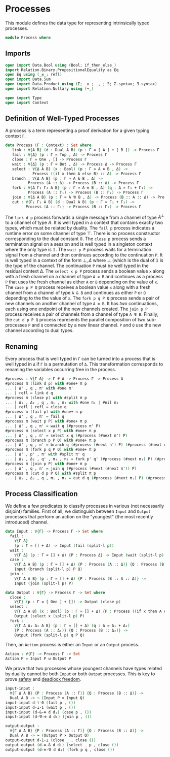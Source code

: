 # Processes

This module defines the data type for representing intrinsically
typed processes.

```agda
module Process where
```

## Imports

```agda
open import Data.Bool using (Bool; if_then_else_)
import Relation.Binary.PropositionalEquality as Eq
open Eq using (_≡_; refl)
open import Data.Sum
open import Data.Product using (Σ; _×_; _,_; ∃; Σ-syntax; ∃-syntax)
open import Relation.Nullary using (¬_)

open import Type
open import Context
```

## Definition of Well-Typed Processes

A process is a term representing a proof derivation for a given
typing context `Γ`.

```agda
data Process (Γ : Context) : Set where
   link : ∀{A B} (d : Dual A B) (p : Γ ≃ [ A ] + [ B ]) -> Process Γ
   fail : ∀{Δ} (p : Γ ≃ Top , Δ) -> Process Γ
   close : Γ ≃ One , [] -> Process Γ
   wait : ∀{Δ} (p : Γ ≃ Bot , Δ) -> Process Δ -> Process Γ
   select : ∀{Δ A B} (x : Bool) (p : Γ ≃ A ⊕ B , Δ) ->
            Process ((if x then A else B) :: Δ) -> Process Γ
   branch : ∀{Δ A B} (p : Γ ≃ A & B , Δ) ->
          Process (A :: Δ) -> Process (B :: Δ) -> Process Γ
   fork : ∀{Δ Γ₁ Γ₂ A B} (p : Γ ≃ A ⊗ B , Δ) (q : Δ ≃ Γ₁ + Γ₂) ->
          Process (A :: Γ₁) -> Process (B :: Γ₂) -> Process Γ
   join : ∀{Δ A B} (p : Γ ≃ A ⅋ B , Δ) -> Process (B :: A :: Δ) -> Process Γ
   cut : ∀{Γ₁ Γ₂ A B} (d : Dual A B) (p : Γ ≃ Γ₁ + Γ₂) ->
         Process (A :: Γ₁) -> Process (B :: Γ₂) -> Process Γ
```

The `link d p` process forwards a single message from a channel of
type $A^⊥$ to a channel of type $A$. It is well typed in a context
that contains exactly two types, which must be related by duality.
The `fail p` process indicates a runtime error on some channel of
type $⊤$. There is no process constructor corresponding to the dual
constant $\mathbb{0}$. The `close p` process sends a termination signal on a session and is
well typed in a singleton context where the only type is
$\mathbb{1}$.
The `wait p P` process waits for a termination signal from a channel
and then continues according to the continuation `P`. It is well
typed in a context of the form $⊥, Δ$ where $⊥$ (which is the dual
of $\mathbb{1}$ is the type of the channel. The continuation `P`
must be well typed in the residual context $Δ$.
The `select x p P` process sends a boolean value `x` along with a
fresh channel on a channel of type `A ⊕ B` and continues as a
process `P` that uses the fresh channel as either `A` or `B`
depending on the value of `x`.
The `case p P Q` process receives a boolean value `x` along with a
fresh channel from a channel of type `A & B` and continues as either
`P` or `Q` depending to the the value of `x`.
The `fork p q P Q` process sends a pair of new channels on another
channel of type `A ⊗ B`. It has *two* continuations, each using one
endpoint of the new channels created.
The `join p P` process receives a pair of channels from a channel of
type `A ⅋ B`.
Finally, the `cut d p P Q` process represents the parallel composition of two
sub-processes `P` and `Q` connected by a new linear channel. `P` and
`Q` use the new channel according to dual types.

## Renaming

Every process that is well typed in `Γ` can be turned into a process
that is well typed in `Δ` if `Γ` is a permutation of `Δ`. This
transformation corresponds to renaming the variables occurring free
in the process.

```agda
#process : ∀{Γ Δ} -> Γ # Δ -> Process Γ -> Process Δ
#process π (link d p) with #one+ π p
... | Δ' , q , π' with #one π'
... | refl = link d q
#process π (close p) with #split π p
... | Δ₁ , Δ₂ , q , π₁ , π₂ with #one π₁ | #nil π₂
... | refl | refl = close q
#process π (fail p) with #one+ π p
... | Δ' , q , π' = fail q
#process π (wait p P) with #one+ π p
... | Δ' , q , π' = wait q (#process π' P)
#process π (select x p P) with #one+ π p
... | Δ' , q , π' = select x q (#process (#next π') P)
#process π (branch p P Q) with #one+ π p
... | Δ' , q , π' = branch q (#process (#next π') P) (#process (#next π') Q)
#process π (fork p q P Q) with #one+ π p
... | Δ' , p' , π' with #split π' q
... | Δ₁ , Δ₂ , q' , π₁ , π₂ = fork p' q' (#process (#next π₁) P) (#process (#next π₂) Q)
#process π (join p P) with #one+ π p
... | Δ' , q , π' = join q (#process (#next (#next π')) P)
#process π (cut d p P Q) with #split π p
... | Δ₁ , Δ₂ , q , π₁ , π₂ = cut d q (#process (#next π₁) P) (#process (#next π₂) Q)
```

## Process Classification

We define a few predicates to classify processes in various (not
necessarily disjoint) families. First of all, we distinguish between
`Input` and `Output` processes that perform an action on the
"youngest" (the most recently introduced) channel.

```agda
data Input : ∀{Γ} -> Process Γ -> Set where
  fail :
    ∀{Γ Δ}
    (p : Γ ≃ [] + Δ) -> Input (fail (split-l p))
  wait :
    ∀{Γ Δ} (p : Γ ≃ [] + Δ) {P : Process Δ} -> Input (wait (split-l p) P)
  case :
    ∀{Γ Δ A B} (p : Γ ≃ [] + Δ) {P : Process (A :: Δ)} {Q : Process (B :: Δ)} ->
    Input (branch (split-l p) P Q)
  join :
    ∀{Γ Δ A B} (p : Γ ≃ [] + Δ) {P : Process (B :: A :: Δ)} ->
    Input (join (split-l p) P)

data Output : ∀{Γ} -> Process Γ -> Set where
  close :
    ∀{Γ} (p : Γ ≃ [ One ] + []) -> Output (close p)
  select :
    ∀{Γ Δ A B} (x : Bool) (p : Γ ≃ [] + Δ) {P : Process ((if x then A else B) :: Δ)} ->
    Output (select x (split-l p) P)
  fork :
    ∀{Γ Δ Δ₁ Δ₂ A B} (p : Γ ≃ [] + Δ) (q : Δ ≃ Δ₁ + Δ₂)
    {P : Process (A :: Δ₁)} {Q : Process (B :: Δ₂)} ->
    Output (fork (split-l p) q P Q)
```

Then, an `Action` process is either an `Input` or an `Output`
process.

```agda
Action : ∀{Γ} -> Process Γ -> Set
Action P = Input P ⊎ Output P
```

We prove that two processes whose youngest channels have types
related by duality cannot be both `Input` or both `Output`
processes. This is key to prove [safety](Safety.lagda.md) and
[deadlock freedom](DeadlockFreedom.lagda.md).

```agda
input-input :
  ∀{Γ Δ A B} {P : Process (A :: Γ)} {Q : Process (B :: Δ)} ->
  Dual A B -> ¬ (Input P × Input Q)
input-input d-⊤-0 (fail p , ())
input-input d-⊥-1 (wait p , ())
input-input (d-&-⊕ d d₁) (case p , ())
input-input (d-⅋-⊗ d d₁) (join p , ())

output-output :
  ∀{Γ Δ A B} {P : Process (A :: Γ)} {Q : Process (B :: Δ)} ->
  Dual A B -> ¬ (Output P × Output Q)
output-output d-1-⊥ (close _ , close ())
output-output (d-⊕-& d d₁) (select _ p , close ())
output-output (d-⊗-⅋ d d₁) (fork p q , close ())
```
